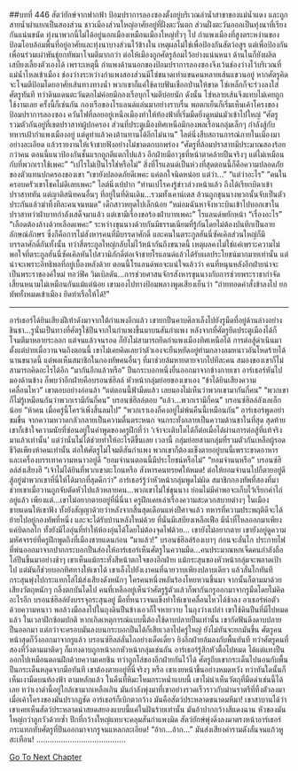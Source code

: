 ##บทที่ 446 สัตว์ยักษ์จากฟากฟ้า
ป้อมปราการลองซองตั้งอยู่บริเวณลำน้ำสาขาของแม่น้ำแดง และถูกสายน้ำผ่าแยกเป็นสองส่วน ชาวเมืองส่วนใหญ่อาศัยอยู่ที่ฝั่งตะวันตก ส่วนฝั่งตะวันออกเป็นทุ่งนาที่เรียงกันแน่นขนัด
ทุ่งนาพวกนี้ไม่ได้อยู่นอกเมืองเหมือนเมืองใหญ่ทั่วๆ ไป กำแพงเมืองที่สูงตระหง่านของป้อมโอบล้อมพื้นที่อยู่อาศัยและทุ่งนาบางส่วนไว้ข้างใน เหตุผลไม่ใช่เพื่อป้องกันสัตว์อสูร แต่เพื่อป้องกันเพื่อนร่วมเผ่าพันธุ์ยกทัพมาโจมตีมากกว่า ต่อให้เมืองถูกศัตรูล้อมไว้อย่างแน่นหนา ด้านในก็ยังผลิตเสบียงเลี้ยงตัวเองได้
เพราะเหตุนี้ กำแพงด้านนอกของป้อมปราการลองซองจึงเว้นช่องว่างไว้บริเวณที่แม่น้ำไหลเข้าเมือง ช่องว่างระหว่างกำแพงสองส่วนมีโซ่ขนาดเท่าแขนคนหลายเส้นแขวนอยู่ หากศัตรูคิดจะโจมตีป้อมโดยอาศัยเส้นทางทางน้ำ พวกเขาก็แค่ใช้ดาบฟันเชือกป่านให้ขาด โซ่เหล็กก็จะร่วงลงใส่ศัตรูทันที
ทว่าดินแดนตะวันตกไม่ค่อยมีกองเรือบุกโจมตีบ่อยนัก ดังนั้น โซ่หลายเส้นจึงแทบไม่เคยถูกใช้งานเลย ครั้งนี้ก็เช่นกัน กองเรือของโรแลนด์แล่นมาอย่างราบรื่น พอตกเย็นก็เริ่มเห็นเค้าโครงของป้อมปราการลองซอง ควันไฟที่ลอยอยู่เหนือเมืองทำให้ท้องฟ้าที่เริ่มมืดยิ่งดูหม่นมัวเข้าไปใหญ่
“ศัตรูรวมตัวกันอยู่ที่เขตปราสาทผู้ปกครอง ส่วนที่ประตูเมืองทิศเหนือมีกองพลเรือนกลุ่มเล็กๆ กำลังสู้กับทหารเฝ้ากำแพงเมืองอยู่ แต่ดูท่าแล้วคงต้านทานได้อีกไม่นาน” ไลต์นิ่งสืบสถานการณ์ภายในเมืองมาอย่างละเอียด แล้วรายงานให้เจ้าชายฟังอย่างไม่ขาดตกบกพร่อง “ศัตรูที่ล้อมปราสาทมีประมาณสองร้อยกว่าคน ตอนนี้แนวป้องกันชั้นแรกถูกตีแตกไปแล้ว อีกฝ่ายมีอาวุธที่หน้าตาคล้ายปืนจริงๆ แต่ไม่เหมือนกับที่พวกเราใช้เพคะ”
“เปโรไม่เป็นไรใช่หรือไม่” สิ่งที่โรแลนด์เป็นห่วงที่สุดตอนนี้ก็คือความปลอดภัยของตัวแทนปกครองของเขา
“เขายังปลอดภัยดีเพคะ แค่ตกใจนิดหน่อย แต่ว่า...”
“แต่ว่าอะไร”
“คนในครอบครัวเขาโชคไม่ดีเลยเพคะ” ไลต์นิ่งเบ้ปาก “ท่านเปโรคงรู้ข่าวล่วงหน้าแล้ว ถึงได้เรียกบิดาเข้าปราสาททัน แต่ญาติสนิทคนอื่นๆ ที่อยู่ในที่ดินเดิม...รวมทั้งเคาน์เตส ล้วนถูกขุนนางพวกนั้นจับเป็นตัวประกันแล้วฆ่าทิ้งทีละคนจนหมด” เด็กสาวหยุดไปเล็กน้อย “หม่อมฉันหาจังหวะบินเข้าไปบอกเขาในปราสาทว่าฝ่าบาทกำลังเสด็จมาแล้ว แต่เขามีเรื่องขอร้องฝ่าบาทเพคะ”
โรแลนด์พยักหน้า “เรื่องอะไร”
“เลือดต้องล้างด้วยเลือดเพคะ”
ระหว่างขุนนางด้วยกันมีธรรมเนียมที่รู้กันโดยไม่ต้องบันทึกเป็นลายลักษณ์อักษร ซึ่งก็คือการไม่สังหารคนที่มีบรรดาศักดิ์ และคนในตระกูลฮันนี่ซัคเคิลส่วนใหญ่ก็มีบรรดาศักดิ์กันทั้งนั้น ทว่าสี่ตระกูลใหญ่กลับไม่ไว้หน้ากันถึงขนาดนี้ เหตุผลคงไม่ใช่แค่เพราะความไม่พอใจที่ตระกูลฮันนี่ซัคเคิลหันไปสวามิภักดิ์ต่อเจ้าชายโรแลนด์แล้วได้รับผลประโยชน์มากมายเท่านั้น แต่น่าจะเพราะอิทธิพลที่อยู่เบื้องหลังด้วย
ตอนนี้โรแลนด์พอจะแน่ใจแล้วว่า คนที่หนุนหลังอีกฝ่ายน่าจะเป็นพระราชองค์ใหม่ ทอว์ฟิค วิมเบิลดัน...การช่วยศาสนจักรสังหารขุนนางกับการช่วยพระราชากำจัดเสี้ยนหนามไม่เหมือนกันแม้แต่น้อย เขามองไปทางป้อมพลางพูดเสียงเย็นว่า “ถ่ายทอดคำสั่งข้าลงไป ยกทัพทั้งหมดเข้าเมือง ยึดท่าเรือให้ได้!”
**********
อาร์เธอร์ได้ยินเสียงฝีเท้าดังมาจากใต้กำแพงอีกแล้ว
เขายกปืนคาบศิลาเล็งไปยังรูมืดที่อยู่ด้านล่างอย่างชินชา...รูนั่นเป็นทางที่ศัตรูใช้ปีนจากในกำแพงขึ้นมาบนสันกำแพง หลังจากที่ศัตรูยึดประตูเมืองได้ก็โจมตีมาหลายระลอก แต่จนแล้วจนรอด ก็ยังไม่สามารถยึดกำแพงเมืองทิศเหนือได้
การต่อสู้ดำเนินมาตั้งแต่บ่ายเมื่อวานจนถึงตอนนี้ เขาไม่เคยคิดเลยว่าตัวเองจะยืนหยัดอยู่ท่ามกลางลมหนาวอันโหดร้ายได้นานขนาดนี้ แต่พอเห็นสมาชิกในกองทัพคนอื่นๆ ที่มาช่วยล้มหายตายจากไปทีละคน สมองของเขาก็ไม่สามารถคิดอะไรได้อีก
“มากันอีกแล้วหรือ” ปืนกระบอกหนึ่งยื่นออกมาจากข้างกายเขา อาร์เธอร์หันไปมองด้านข้าง ก็พบว่าอีกฝ่ายคือบรอนซ์ฮิลล์ หัวหน้ากลุ่มย่อยของเขาเอง
“ข้าได้ยินเสียงความเคลื่อนไหว” เขาตอบอย่างอ่อนล้า “แต่ตอนนี้ฟ้ามืดแล้ว เลยมองไม่เห็นว่าพวกเขามากันกี่คน”
“พวกเขาก็ไม่รู้เหมือนกันว่าพวกเรามีกันกี่คน” บรอนซ์ฮิลล์ตอบ
“แล้ว...พวกเรามีกี่คน”
บรอนซ์ฮิลล์ลังเลเล็กน้อย “ห้าคน เมื่อครู่นี้โครว์เพิ่งสิ้นลมไป”
“พวกเราเองก็คงอยู่ไม่พ้นคืนนี้เหมือนกัน” อาร์เธอร์พูดอย่าขมขื่น จากความหวาดกลัวกลายเป็นความตื่นตระหนก จนกระทั่งกลายเป็นความด้านชาในที่สุด สุดท้าย เขาก็เข้าใจความนัยที่ซ่อนอยู่ในคำพูดของครูฝึกที่ว่า ‘เจ้าจะเติบโตได้ก็ต่อเมื่อได้ผ่านการต่อสู้ที่แท้จริงมาแล้วเท่านั้น’ แต่ว่านั่นไม่ได้ช่วยทำให้อะไรดีขึ้นเลย เวลานี้ กลุ่มย่อยสามกลุ่มที่รวมตัวกันเหลือผู้รอดชีวิตเพียงห้าคนเท่านั้น ต่อให้ศัตรูไม่โจมตีสันกำแพง พวกเขาก็ต้องแข็งตายอยู่บนนี้เพราะขาดอาหารและเครื่องบรรเทาความหนาวอยู่ดี “ยอมจำนนตอนนี้มีประโยชน์หรือไม่”
“ยอมจำนนหรือ” บรอนซ์ฮิลล์ส่งเสียงฮึ “เจ้าไม่ได้ยินที่พวกเขาตะโกนหรือ สังหารคนทรยศให้หมด! ต่อให้ยอมจำนนไปก็ตายอยู่ดี สู้อยู่ฆ่าพวกเขาที่นี่ให้ได้มากที่สุดดีกว่า”
อาร์เธอร์รู้ว่าหัวหน้ากลุ่มพูดไม่ผิด สมาชิกกองทัพที่สองที่มาช่วยเขาเมื่อวานถูกจับตัดหัวไปแล้วหลายคน...พวกเขาไม่ใช่ขุนนาง ย่อมไม่มีค่าพอจะเก็บไว้เรียกค่าไถ่อยู่แล้ว เพียงแต่...เขาไม่อยากตายอยู่ที่นี่นี่นา
ครูฝึกเคยเล่าเรื่องความสะดวกสบายต่างๆ ในเมืองชายแดนให้เขาฟัง ทั้งยังสัญญาด้วยว่าหลังจากสิ้นสุดเดือนแห่งปีศาจแล้ว ทหารที่ความประพฤติดีจะได้ย้ายไปอยู่กองทัพที่หนึ่ง และจะได้รับบ้านหลังใหม่ด้วย ที่นั่นมีเสบียงเหลือเฟือ มีน้ำที่ไหลออกมาเพียงแค่บิดกลไก ทั้งยังมีไออุ่นที่ทำให้ห้องอุ่นได้โดยไม่ต้องจุดไฟด้วย…
เขายังไม่อยากตาย เขายังอยู่ดูความมหัศจรรย์ที่ครูฝึกพูดถึงที่เมืองชายแดนก่อน
“มาแล้ว!” บรอนซ์ฮิลล์ร้องเบาๆ ก่อนจะลั่นไก ประกายไฟที่พ่นออกมาจากปากกระบอกปืนส่องให้อาร์เธอร์เห็นศัตรูในความมืด...คนประมาณหกเจ็ดคนกำลังถือโล่ปีนขึ้นมาอย่างช้าๆ เขาเห็นแม้กระทั่งสีหน้าตกใจของอีกฝ่าย
แม้กระสุนของหัวหน้ากลุ่มจะพลาดเป้าไป แต่มันก็ช่วยบอกทิศทางให้เขาได้
เขาเล็งไปยังเงาคนที่ฉายวาบเพียงปลาบเดียว แล้วลั่นไกทันที
กระสุนพุ่งไปกระแทกโล่ไม้ส่งเสียงดังหนักๆ ใครคนหนึ่งพลันร้องโหยหวนขึ้นมา จากนั้นก็ตามมาด้วยเสียงวัตถุหนักๆ กลิ้งตกบันไดไป คนที่เหลืออยู่เห็นว่าศัตรูรู้ตัวแล้วก็พากันกรูออกมาจากรูมืดโดยไม่คิดอะไรอีก
บรอนซ์ฮิลล์ยังบรรจุกระสุนอยู่ มือที่หนาวจนแข็งทำให้เขาเคลื่อนไหวได้ช้าลง อาเธอร์ห่อตัวด้วยความหนาว พอล้วงมือลงไปในถุงดินปืนข้างเอวก็ใจหายวาบ ในถุงว่างเปล่า เขาใช้ดินปืนที่มีไปหมดแล้ว
ในเวลาฝึกซ้อมปกติ หากเกิดเหตุการณ์แบบนี้ต้องใช้ดาบปลายปืนเท่านั้น
เขากัดฟันดึงดาบปลายปืนออกมา แต่กว่าจะครอบมันลงบนกระบอกปืนได้ก็เสียเวลาไปครู่ใหญ่ ยังไม่ทันจะยกมันขึ้น ศัตรูคนหน้าสุดก็วิ่งออกมาจากรูแล้ว
บรอนซ์ฮิลล์ลั่นไกอย่างเด็ดเดี่ยว ยิงอีกฝ่ายล้มลงกับพื้นทันที ทว่าศัตรูคนที่สองที่วิ่งตามมาติดๆ ก็แทงดาบถูกหน้าอกหัวหน้ากลุ่มเช่นกัน
อาร์เธอร์รู้สึกหัวตื้อไปหมด ได้แต่แทงปืนออกไปเหมือนตอนฝึกด้วยความเคยชิน ทว่าถูกโล่ของอีกฝ่ายกันไว้ได้ ศัตรูถีบเขากระเด็นไปนอนกับพื้น ปืนกระเด็นหลุดจากมือทันที
เขาต้องตายอยู่ที่นี่จริงๆ หรือ
เขาเงยหน้าขึ้นอย่างหมดหวัง ทว่าทันใดนั้นก็เห็นเงามืดบนท้องฟ้า
ตามหลักแล้ว ในคืนที่หิมะโหมกระหน่ำแบบนี้ เขาไม่น่าเห็นวัตถุที่มืดดำเช่นนี้ได้เลย ทว่าเงาดำนี้อยู่ใกล้เขามากเหลือเกิน มันกำลังพุ่งมาที่เขาอย่างรวดเร็วราวกับม่านราตรีที่ทิ้งตัวลงมา
เมื่อเค้าโครงของมันปรากฏชัด อาร์เธอร์ก็เบิกตากว้าง มันคือสัตว์ประหลาดขนาดมหึมา!
เขาสาบานได้ว่าเขาเคยเห็นสัตว์ประหลาดน่าสยดสยองแบบนี้แค่ในฝันร้ายเท่านั้น มันอ้าปากกว้างสีแดงฉาน หัวของมันใหญ่กว่าลูกวัวด้วยซ้ำ ปีกที่กว้างใหญ่แทบจะคลุมสันกำแพงมิด
สัตว์ยักษ์พุ่งดิ่งลงมาตรงหน้าอาร์เธอร์ กระแทกทับศัตรูที่ปีนออกมาจากรูจนแหลกละเอียด!
“อ้าก...อ้าก...”
มันส่งเสียงคำรามดังลั่นจนแก้วหูสะเทือน!
………………………………….


[Go To Next Chapter]( ./359.md)